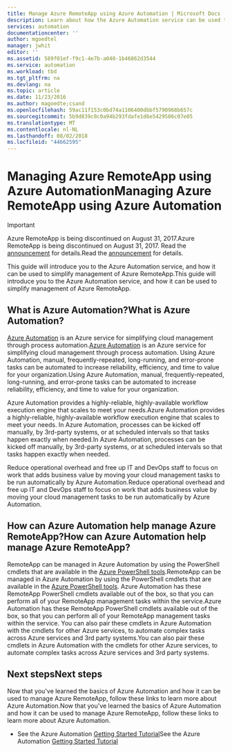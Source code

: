 ```yaml
---
title: Manage Azure RemoteApp using Azure Automation | Microsoft Docs
description: Learn about how the Azure Automation service can be used to manage Azure RemoteApp.
services: automation
documentationcenter: ''
author: mgoedtel
manager: jwhit
editor: ''
ms.assetid: 589f01ef-f9c1-4e7b-a040-1b46862d3544
ms.service: automation
ms.workload: tbd
ms.tgt_pltfrm: na
ms.devlang: na
ms.topic: article
ms.date: 11/23/2016
ms.author: magoedte;csand
ms.openlocfilehash: 59ac11f153c0bd74a1106400dbbf5790968b657c
ms.sourcegitcommit: 5b9d839c0c0a94b293fdafe1d6e5429506c07e05
ms.translationtype: MT
ms.contentlocale: nl-NL
ms.lasthandoff: 08/02/2018
ms.locfileid: "44662595"
---
```

# <a name="managing-azure-remoteapp-using-azure-automation"></a><span data-ttu-id="d5794-103">Managing Azure RemoteApp using Azure Automation</span><span class="sxs-lookup"><span data-stu-id="d5794-103">Managing Azure RemoteApp using Azure Automation</span></span>
> [!IMPORTANT]
> <span data-ttu-id="d5794-104">Azure RemoteApp is being discontinued on August 31, 2017.</span><span class="sxs-lookup"><span data-stu-id="d5794-104">Azure RemoteApp is being discontinued on August 31, 2017.</span></span> <span data-ttu-id="d5794-105">Read the [announcement](https://go.microsoft.com/fwlink/?linkid=821148) for details.</span><span class="sxs-lookup"><span data-stu-id="d5794-105">Read the [announcement](https://go.microsoft.com/fwlink/?linkid=821148) for details.</span></span>
> 
> 

<span data-ttu-id="d5794-106">This guide will introduce you to the Azure Automation service, and how it can be used to simplify management of Azure RemoteApp.</span><span class="sxs-lookup"><span data-stu-id="d5794-106">This guide will introduce you to the Azure Automation service, and how it can be used to simplify management of Azure RemoteApp.</span></span>

## <a name="what-is-azure-automation"></a><span data-ttu-id="d5794-107">What is Azure Automation?</span><span class="sxs-lookup"><span data-stu-id="d5794-107">What is Azure Automation?</span></span>
<span data-ttu-id="d5794-108">[Azure Automation](../automation/automation-intro.md) is an Azure service for simplifying cloud management through process automation.</span><span class="sxs-lookup"><span data-stu-id="d5794-108">[Azure Automation](../automation/automation-intro.md) is an Azure service for simplifying cloud management through process automation.</span></span> <span data-ttu-id="d5794-109">Using Azure Automation, manual, frequently-repeated, long-running, and error-prone tasks can be automated to increase reliability, efficiency, and time to value for your organization.</span><span class="sxs-lookup"><span data-stu-id="d5794-109">Using Azure Automation, manual, frequently-repeated, long-running, and error-prone tasks can be automated to increase reliability, efficiency, and time to value for your organization.</span></span>

<span data-ttu-id="d5794-110">Azure Automation provides a highly-reliable, highly-available workflow execution engine that scales to meet your needs.</span><span class="sxs-lookup"><span data-stu-id="d5794-110">Azure Automation provides a highly-reliable, highly-available workflow execution engine that scales to meet your needs.</span></span> <span data-ttu-id="d5794-111">In Azure Automation, processes can be kicked off manually, by 3rd-party systems, or at scheduled intervals so that tasks happen exactly when needed.</span><span class="sxs-lookup"><span data-stu-id="d5794-111">In Azure Automation, processes can be kicked off manually, by 3rd-party systems, or at scheduled intervals so that tasks happen exactly when needed.</span></span>

<span data-ttu-id="d5794-112">Reduce operational overhead and free up IT and DevOps staff to focus on work that adds business value by moving your cloud management tasks to be run automatically by Azure Automation.</span><span class="sxs-lookup"><span data-stu-id="d5794-112">Reduce operational overhead and free up IT and DevOps staff to focus on work that adds business value by moving your cloud management tasks to be run automatically by Azure Automation.</span></span>

## <a name="how-can-azure-automation-help-manage-azure-remoteapp"></a><span data-ttu-id="d5794-113">How can Azure Automation help manage Azure RemoteApp?</span><span class="sxs-lookup"><span data-stu-id="d5794-113">How can Azure Automation help manage Azure RemoteApp?</span></span>
<span data-ttu-id="d5794-114">RemoteApp can be managed in Azure Automation by using the PowerShell cmdlets that are available in the [Azure PowerShell tools](https://msdn.microsoft.com/library/azure/jj156055.aspx).</span><span class="sxs-lookup"><span data-stu-id="d5794-114">RemoteApp can be managed in Azure Automation by using the PowerShell cmdlets that are available in the [Azure PowerShell tools](https://msdn.microsoft.com/library/azure/jj156055.aspx).</span></span> <span data-ttu-id="d5794-115">Azure Automation has these RemoteApp PowerShell cmdlets available out of the box, so that you can perform all of your RemoteApp management tasks within the service.</span><span class="sxs-lookup"><span data-stu-id="d5794-115">Azure Automation has these RemoteApp PowerShell cmdlets available out of the box, so that you can perform all of your RemoteApp management tasks within the service.</span></span> <span data-ttu-id="d5794-116">You can also pair these cmdlets in Azure Automation with the cmdlets for other Azure services, to automate complex tasks across Azure services and 3rd party systems.</span><span class="sxs-lookup"><span data-stu-id="d5794-116">You can also pair these cmdlets in Azure Automation with the cmdlets for other Azure services, to automate complex tasks across Azure services and 3rd party systems.</span></span>

## <a name="next-steps"></a><span data-ttu-id="d5794-117">Next steps</span><span class="sxs-lookup"><span data-stu-id="d5794-117">Next steps</span></span>
<span data-ttu-id="d5794-118">Now that you've learned the basics of Azure Automation and how it can be used to manage Azure RemoteApp, follow these links to learn more about Azure Automation.</span><span class="sxs-lookup"><span data-stu-id="d5794-118">Now that you've learned the basics of Azure Automation and how it can be used to manage Azure RemoteApp, follow these links to learn more about Azure Automation.</span></span>

* <span data-ttu-id="d5794-119">See the Azure Automation [Getting Started Tutorial](../automation/automation-first-runbook-graphical.md)</span><span class="sxs-lookup"><span data-stu-id="d5794-119">See the Azure Automation [Getting Started Tutorial](../automation/automation-first-runbook-graphical.md)</span></span>

